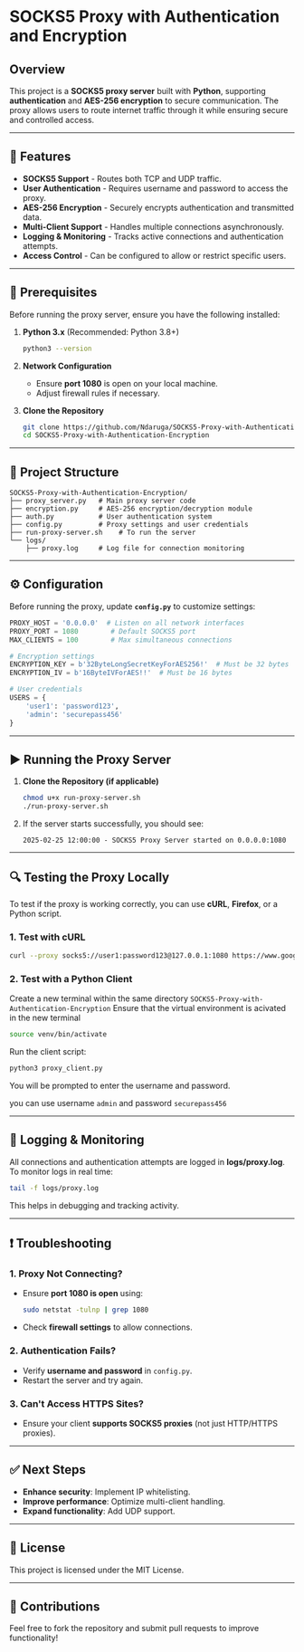 # SOCKS5 Proxy with Authentication and Encryption

## Overview
This project is a **SOCKS5 proxy server** built with **Python**, supporting **authentication** and **AES-256 encryption** to secure communication. The proxy allows users to route internet traffic through it while ensuring secure and controlled access.

---

## 🚀 Features
- **SOCKS5 Support** - Routes both TCP and UDP traffic.
- **User Authentication** - Requires username and password to access the proxy.
- **AES-256 Encryption** - Securely encrypts authentication and transmitted data.
- **Multi-Client Support** - Handles multiple connections asynchronously.
- **Logging & Monitoring** - Tracks active connections and authentication attempts.
- **Access Control** - Can be configured to allow or restrict specific users.

---

## 🔧 Prerequisites
Before running the proxy server, ensure you have the following installed:

1. **Python 3.x** (Recommended: Python 3.8+)
   ```bash
   python3 --version
   ```
2. **Network Configuration**
   - Ensure **port 1080** is open on your local machine.
   - Adjust firewall rules if necessary.

3. **Clone the Repository**
   ```bash
   git clone https://github.com/Ndaruga/SOCKS5-Proxy-with-Authentication-Encryption.git
   cd SOCKS5-Proxy-with-Authentication-Encryption
   ```

---

## 📂 Project Structure
```
SOCKS5-Proxy-with-Authentication-Encryption/
├── proxy_server.py   # Main proxy server code
├── encryption.py     # AES-256 encryption/decryption module
├── auth.py           # User authentication system
├── config.py         # Proxy settings and user credentials
├── run-proxy-server.sh    # To run the server
└── logs/
    ├── proxy.log     # Log file for connection monitoring
```

---

## ⚙️ Configuration
Before running the proxy, update **`config.py`** to customize settings:
```python
PROXY_HOST = '0.0.0.0'  # Listen on all network interfaces
PROXY_PORT = 1080        # Default SOCKS5 port
MAX_CLIENTS = 100        # Max simultaneous connections

# Encryption settings
ENCRYPTION_KEY = b'32ByteLongSecretKeyForAES256!'  # Must be 32 bytes
ENCRYPTION_IV = b'16ByteIVForAES!!'  # Must be 16 bytes

# User credentials
USERS = {
    'user1': 'password123',
    'admin': 'securepass456'
}
```

---

## ▶️ Running the Proxy Server
1. **Clone the Repository (if applicable)**
   ```bash
   chmod u+x run-proxy-server.sh
   ./run-proxy-server.sh
   ```
2. If the server starts successfully, you should see:
   ```plaintext
   2025-02-25 12:00:00 - SOCKS5 Proxy Server started on 0.0.0.0:1080
   ```

---

## 🔍 Testing the Proxy Locally
To test if the proxy is working correctly, you can use **cURL**, **Firefox**, or a Python script.

### **1. Test with cURL**
```bash
curl --proxy socks5://user1:password123@127.0.0.1:1080 https://www.google.com
```

### **2. Test with a Python Client**
Create a new terminal within the same directory `SOCKS5-Proxy-with-Authentication-Encryption`
Ensure that the virtual environment is acivated in the new terminal

```bash
source venv/bin/activate
```
Run the client script:

```bash
python3 proxy_client.py
```
You will be prompted to enter the username and password.

you can use username `admin` and password `securepass456`


---

## 📜 Logging & Monitoring
All connections and authentication attempts are logged in **logs/proxy.log**.
To monitor logs in real time:
```bash
tail -f logs/proxy.log
```
This helps in debugging and tracking activity.

---

## ❗ Troubleshooting
### **1. Proxy Not Connecting?**
- Ensure **port 1080 is open** using:
  ```bash
  sudo netstat -tulnp | grep 1080
  ```
- Check **firewall settings** to allow connections.

### **2. Authentication Fails?**
- Verify **username and password** in `config.py`.
- Restart the server and try again.

### **3. Can't Access HTTPS Sites?**
- Ensure your client **supports SOCKS5 proxies** (not just HTTP/HTTPS proxies).

---

## ✅ Next Steps
- **Enhance security**: Implement IP whitelisting.
- **Improve performance**: Optimize multi-client handling.
- **Expand functionality**: Add UDP support.

---

## 📝 License
This project is licensed under the MIT License.

---

## 🤝 Contributions
Feel free to fork the repository and submit pull requests to improve functionality!

